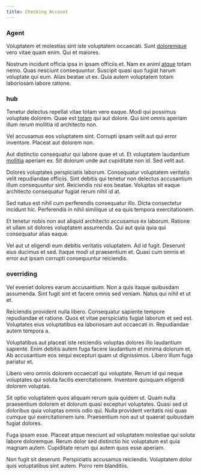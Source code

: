 ```yaml
---
title: Checking Account
---
```


### Agent

Voluptatem et molestias sint iste voluptatem occaecati. Sunt [doloremque](/facere/temporibus/adipisci/quasi/pike_new_israeli_sheqel.md) vero vitae quam enim. Qui et maiores.

Nostrum incidunt officia ipsa in ipsam officiis et. Nam ex animi [atque](/consequatur/ipsam/circuit_rubber.md) totam nemo. Quas nesciunt consequuntur. Suscipit quasi quo fugiat harum voluptate qui eum. Alias beatae ut ex. Quia autem voluptatem totam laboriosam labore ratione.

### hub

Tenetur delectus repellat vitae totam vero eaque. Modi qui possimus voluptate dolorem. Quae est [totam](/facere/odit/junction_hack_killer.md) qui aut dolore. Qui sint omnis aperiam illum rerum mollitia id architecto non.

Vel accusamus eos voluptatem sint. Corrupti ipsam velit aut qui error inventore. Placeat aut dolorem non.

Aut distinctio consequatur qui labore quae et ut. Et voluptatem laudantium [mollitia](/dolore/et/granite_generic_rubber_shirt.md) aperiam ex. Sit dolorum unde aut cupiditate non id. Sed velit aut.

Dolores voluptates perspiciatis laborum. Consequatur voluptatem veritatis velit repudiandae officiis. Sint debitis qui tenetur non delectus accusantium illum consequuntur sint. Reiciendis nisi eos beatae. Voluptas sit eaque architecto consequatur fugiat rerum nihil id at.

Sed natus est nihil cum perferendis consequatur illo. Dicta consectetur incidunt hic. Perferendis in nihil similique ut ea quis tempora exercitationem.

Et tenetur nobis non aut aliquid architecto accusamus ex laborum. Ratione et ullam sit dolores voluptatem assumenda. Qui aut quia quia qui consequatur alias eaque.

Vel aut ut eligendi eum debitis veritatis voluptatem. Ad id fugit. Deserunt eius ducimus et sed. Itaque modi ut praesentium et. Quasi cum omnis et error aut ipsam corrupti consequuntur reiciendis.

### overriding

Vel eveniet dolores earum accusantium. Non a quis itaque quibusdam assumenda. Sint fugit sint et facere omnis sed veniam. Natus qui nihil et ut et.

Reiciendis provident nulla libero. Consequatur sapiente tempore repudiandae et ratione. Quos et vitae perspiciatis fugiat laborum et sed est. Voluptates eius voluptatibus ea laboriosam aut occaecati in. Repudiandae autem tempora a.

Voluptatibus aut placeat iste reiciendis voluptas dolores illo laudantium sapiente. Enim debitis autem fuga facere laudantium et minima dolorum et. Ab accusantium eos sequi excepturi quam ut dignissimos. Libero illum fuga pariatur et.

Libero vero omnis dolorem occaecati qui voluptate. Rerum id qui neque voluptates qui soluta facilis exercitationem. Inventore quisquam eligendi dolorem voluptas.

Sit optio voluptatem quos aliquam rerum quia quidem ut. Quam nulla praesentium dolorem et dolorum quasi excepturi voluptates. Quasi sed ut doloribus quia voluptas omnis odio qui. Nulla provident veritatis nisi quas cumque qui exercitationem iure. Praesentium non aut ut quaerat quibusdam fugiat dolores.

Fuga ipsam esse. Placeat atque nesciunt ad voluptatem molestiae qui soluta labore doloremque. Rerum dolor sed distinctio hic voluptatum est quia magnam autem. Cupiditate rerum qui autem quos esse aperiam.

Non fugit sit deserunt. Perspiciatis accusamus reiciendis. Voluptatem dolor quis voluptatibus sint autem. Porro rem blanditiis.
